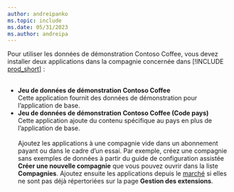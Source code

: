 ```yaml
---
author: andreipanko
ms.topic: include
ms.date: 05/31/2023
ms.author: andreipa
---
```


Pour utiliser les données de démonstration Contoso Coffee, vous devez installer deux applications dans la compagnie concernée dans [!INCLUDE [prod_short](../includes/prod_short.md)] :  <br><br>
- **Jeu de données de démonstration Contoso Coffee**  
    Cette application fournit des données de démonstration pour l’application de base.  
- **Jeu de données de démonstration Contoso Coffee (Code pays)**  
    Cette application ajoute du contenu spécifique au pays en plus de l’application de base.
<br><br>
Ajoutez les applications à une compagnie vide dans un abonnement payant ou dans le cadre d’un essai. Par exemple, créez une compagnie sans exemples de données à partir du guide de configuration assistée **Créer une nouvelle compagnie** que vous pouvez ouvrir dans la liste **Compagnies**. Ajoutez ensuite les applications depuis le [marché](../ui-extensions-install-uninstall.md#install) si elles ne sont pas déjà répertoriées sur la page **Gestion des extensions**.  
